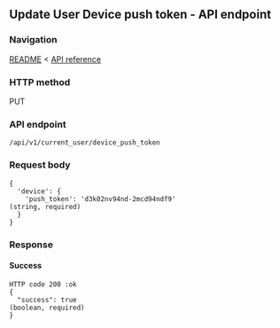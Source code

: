 ## Update User Device push token - API endpoint

### Navigation
[README](../../../../README.md)
<
[API reference](../../../api_reference.md)

### HTTP method
PUT

### API endpoint
`/api/v1/current_user/device_push_token`

### Request body
```
{
  'device': {
    'push_token': 'd3k02nv94nd-2mcd94ndf9'                                      (string, required)
  }
}
```

### Response
#### Success
```
HTTP code 200 :ok
{
  "success": true                                                               (boolean, required)
}
```
